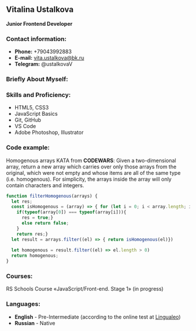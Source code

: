 ## Vitalina Ustalkova
**Junior Frontend Developer**
### Contact information:

- **Phone:** +79043992883
- **E-mail:** vita.ustalkova@bk.ru
- **Telegram:** @ustalkovaV

### Briefly About Myself:

### Skills and Proficiency:

* HTML5, CSS3
* JavaScript Basics
* Git, GitHub
* VS Code
* Adobe Photoshop, Illustrator

### Code example:
Homogenous arrays KATA from **CODEWARS**:
Given a two-dimensional array, return a new array which carries over only those arrays from the original, which were not empty and whose items are all of the same type (i.e. homogenous). For simplicity, the arrays inside the array will only contain characters and integers.

```javascript
function filterHomogenous(arrays) {
  let res;
  const isHomogenous = (array) => { for (let i = 0; i < array.length; i++) {
    if(typeof(array[0]) === typeof(array[i])){
      res = true;}
      else return false;
    }
    return res;}
  let result = arrays.filter((el) => { return isHomogenous(el)})
  
  let homogenous = result.filter((el) => el.length > 0)
  return homogenous;
}
```

### Courses:
RS Schools Course «JavaScript/Front-end. Stage 1» (in progress)

### Languages:
- **English** - Pre-Intermediate (according to the online test at [Lingualeo](https://lingualeo.com/ru/quiz/welcome)) 
- **Russian** - Native